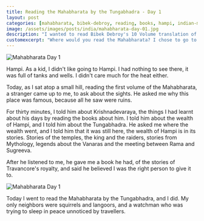 ```yaml
---
title: Reading the Mahabharata by the Tungabhadra - Day 1
layout: post
categories: [mahabharata, bibek-debroy, reading, books, hampi, indian-mythology]
image: /assets/images/posts/india/mahabharata-day-01.jpg
description: "I wanted to read Bibek Debroy's 10 Volume translation of the Mahabharata in a place where no one would disturb me, and so, I chose Hampi, the land of my birth."
customexcerpt: "Where would you read the Mahabharata? I chose to go to Hampi, the land where I was born."
---
```


![Mahabharata Day 1](/assets/images/posts/india/mahabharata-day-01-01.jpg)

Hampi. As a kid, I didn't like going to Hampi. I had nothing to see there, it
was full of tanks and wells. I didn't care much for the heat either.

Today, as I sat atop a small hill, reading the first volume of the Mahabharata,
a stranger came up to me, to ask about the sights. He asked me why this place
was famous, because all he saw were ruins.

For thirty minutes, I told him about Krishnadevaraya, the things I had learnt
about his days by reading the books about him. I told him about the wealth of
Hampi, and I told him about the Tungabhadra. He asked me where the wealth
went, and I told him that it was still here, the wealth of Hampi is in its
stories. Stories of the temples, the king and the raiders, stories from
Mythology, legends about the Vanaras and the meeting between Rama and Sugreeva.

After he listened to me, he gave me a book he had, of the stories of
Travancore's royalty, and said he believed I was the right person to give it
to.

![Mahabharata Day 1](/assets/images/posts/india/mahabharata-day-01.jpg)

Today I went to read the Mahabharata by the Tungabhadra, and I did. My only
neighbors were squirrels and langoors, and a watchman who was trying to sleep
in peace unnoticed by travellers.
